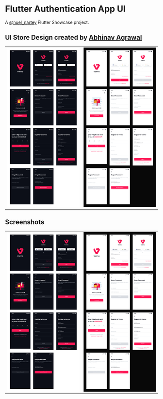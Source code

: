 # Flutter Authentication App UI

A [@nuel_nartey](https://twitter.com/nuel_nartey) Flutter Showcase project.

## UI Store Design created by [Abhinav Agrawal](https://www.uistore.design/items/login-screens-ui-kit-freebie)

<table>
  <tr>
    <td>
      <img src="https://github.com/Manuelkpatsu/flutter_auth_ui/blob/main/screenshots/Login-Screens-UI-Kit-Freebie-1.jpeg?raw=true" />
    </td>
    <td>
      <img src="https://github.com/Manuelkpatsu/flutter_auth_ui/blob/main/screenshots/Login-Screens-UI-Kit-Freebie-2.jpeg?raw=true" />
    </td>
  </tr>
</table>


## Screenshots
<table>
  <tr>
    <td>
      <img src="https://github.com/Manuelkpatsu/flutter_auth_ui/blob/main/screenshots/Login-Screens-UI-Kit-Freebie-1.jpeg?raw=true" />
    </td>
    <td>
      <img src="https://github.com/Manuelkpatsu/flutter_auth_ui/blob/main/screenshots/Login-Screens-UI-Kit-Freebie-2.jpeg?raw=true" />
    </td>
  </tr>
</table>
